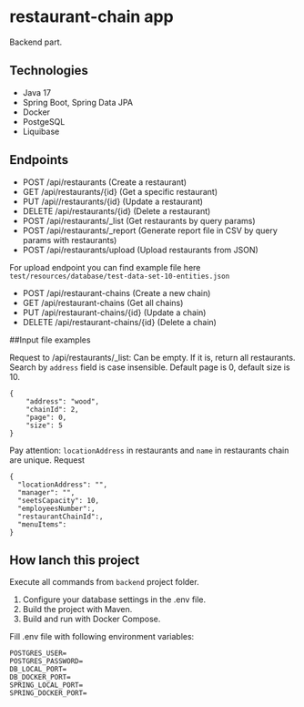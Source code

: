 # restaurant-chain app
Backend part.

## Technologies
* Java 17
* Spring Boot, Spring Data JPA
* Docker
* PostgeSQL
* Liquibase

## Endpoints

- POST /api/restaurants (Create a restaurant)
- GET /api/restaurants/{id} (Get a specific restaurant)
- PUT /api//restaurants/{id} (Update a restaurant)
- DELETE /api/restaurants/{id} (Delete a restaurant)
- POST /api/restaurants/_list (Get restaurants by query params)
- POST /api/restaurants/_report (Generate report file in CSV by query params with restaurants)
- POST /api/restaurants/upload (Upload restaurants from JSON) 

For upload endpoint you can find example file here `test/resources/database/test-data-set-10-entities.json`


- POST /api/restaurant-chains (Create a new chain)
- GET /api/restaurant-chains (Get all chains)
- PUT /api/restaurant-chains/{id} (Update a chain)
- DELETE /api/restaurant-chains/{id} (Delete a chain)

##Input file examples

Request to /api/restaurants/_list:
Can be empty. If it is, return all restaurants. Search by `address` field is case insensible.
Default page is 0, default size is 10.
 
```
{ 
    "address": "wood",
    "chainId": 2,
    "page": 0,  
    "size": 5  
} 
```
Pay attention: `locationAddress` in restaurants and `name` in restaurants chain are unique.
Request 

```
{
  "locationAddress": "",
  "manager": "",
  "seetsCapacity": 10, 
  "employeesNumber":,
  "restaurantChainId":, 
  "menuItems":
}

```

## How lanch this project
Execute all commands from `backend` project folder.
1. Configure your database settings in the .env file.
2. Build the project with Maven.
3. Build and run with Docker Compose.

Fill .env file with following environment variables:

```
POSTGRES_USER=
POSTGRES_PASSWORD=
DB_LOCAL_PORT=
DB_DOCKER_PORT=
SPRING_LOCAL_PORT=
SPRING_DOCKER_PORT=
```

